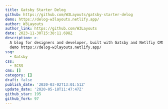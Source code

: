 ```yaml
---
title: Gatsby Starter Delog
github: https://github.com/W3Layouts/gatsby-starter-delog
demo: https://delog-w3layouts.netlify.app/
author: W3Layouts
author_link: https://github.com/W3Layouts
date: 2023-11-30T15:38:11.698Z
description: >-
  A blog for designers and developer, built with Gatsby and Netlfiy CMS. Live
  demo https://delog-w3layouts.netlify.app/
ssg:
  - Gatsby
css:
  - SCSS
cms: []
category: []
draft: false
publish_date: '2020-03-02T13:01:51Z'
update_date: '2020-05-18T11:47:47Z'
github_star: 195
github_fork: 97
---
```

